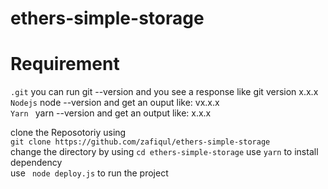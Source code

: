 # ethers-simple-storage

# Requirement 
```.git```
you can run git --version and you see a response like git version x.x.x<br>
```Nodejs```
node --version and get an ouput like: vx.x.x<br>
```Yarn ```
yarn --version and get an output like: x.x.x<br>



clone the Reposotoriy using <br>
``` git clone https://github.com/zafiqul/ethers-simple-storage ``` <br>
change the directory by using
``` cd ethers-simple-storage ```
use ``` yarn ``` to install dependency <br>
use ``` node deploy.js``` to run the project  

